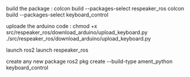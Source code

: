 
build the package :
    colcon build --packages-select respeaker_ros
    colcon build --packages-select keyboard_control

uploade the arduino code :
    chmod +x src/respeaker_ros/download_arduino/upload_keyboard.py 
    ./src/respeaker_ros/download_arduino/upload_keyboard.py 


launch ros2 launch respeaker_ros






create any new package 
    ros2 pkg create --build-type ament_python keyboard_control